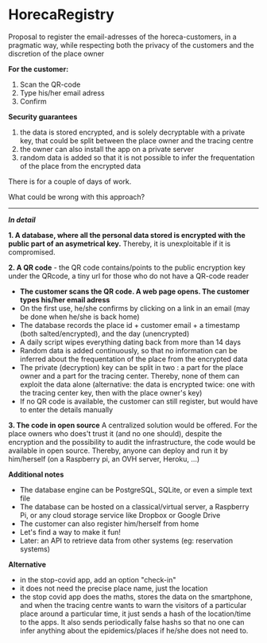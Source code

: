# HorecaRegistry
Proposal to register the email-adresses of the horeca-customers, in a pragmatic way, while respecting both the privacy of the customers and the discretion of the place owner

**For the customer:**
 1. Scan the QR-code
 2. Type his/her email adress
 3. Confirm

**Security guarantees**
 1. the data is stored encrypted, and is solely decryptable with a private key, that could be split between the place owner and the tracing centre
 2. the owner can also install the app on a private server
 3. random data is added so that it is not possible to infer the frequentation of the place from the encrypted data

There is for a couple of days of work. 

What could be wrong with this approach?

----------------------------------------------------------


**_In detail_**

**1. A database, where all the personal data stored is encrypted with the public part of an asymetrical key.** Thereby, it is unexploitable if it is compromised.

**2. A QR code** - the QR code contains/points to the public encryption key
under the QRcode, a tiny url for those who do not have a QR-code reader

- **The customer scans the QR code. A web page opens. The customer types his/her email adress**
- On the first use, he/she confirms by clicking on a link in an email (may be done when he/she is back home)
- The database records the place id + customer email + a timestamp (both salted/encrypted), and the day (unencrypted)
- A daily script wipes everything dating back from more than 14 days
- Random data is added continuously, so that no information can be inferred about the frequentation of the place from the encrypted data
- The private (decryption) key can be split in two : a part for the place owner and a part for the tracing center. Thereby, none of them can exploit the data alone (alternative: the data is encrypted twice: one with the tracing center key, then with the place owner's key)
- If no QR code is available, the customer can still register, but would have to enter the details manually

**3. The code in open source**
A centralized solution would be offered.
For the place owners who does't trust it (and no one should), despite the encryption and the possibility to audit the infrastructure, the code would be available in open source. Thereby, anyone can deploy and run it by him/herself (on a Raspberry pi, an OVH server, Heroku, ...)

**Additional notes**
- The database engine can be PostgreSQL, SQLite, or even a simple text file
- The database can be hosted on a classical/virtual server, a Raspberry Pi, or any cloud storage service like Dropbox or Google Drive
- The customer can also register him/herself from home
- Let's find a way to make it fun!
- Later: an API to retrieve data from other systems (eg: reservation systems)

**Alternative**
- in the stop-covid app, add an option "check-in"
- it does not need the precise place name, just the location
- the stop covid app does the maths, stores the data on the smartphone, and when the tracing centre wants to warn the visitors of a particular place around a particular time, it just sends a hash of the location/time to the apps. It also sends periodically false hashs so that no one can infer anything about the epidemics/places if he/she does not need to.
